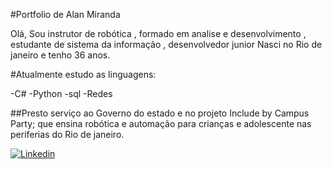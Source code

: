 #Portfolio de Alan Miranda 

Olá, Sou instrutor de robótica , formado em analise e desenvolvimento , estudante de sistema da informação , desenvolvedor junior
Nasci no Rio de janeiro e tenho 36 anos.

#Atualmente estudo as linguagens:

-C#
-Python
-sql 
-Redes
 
##Presto serviço ao Governo do estado e no projeto Include by Campus Party; que ensina robótica e automação para crianças e adolescente nas periferias do Rio de janeiro.
 


[![Linkedin](https://thumbs.gfycat.com/CalmSpanishKoi-size_restricted.gif)](https://www.linkedin.com/in/alan-miranda-b1b705236"Linkedin")
